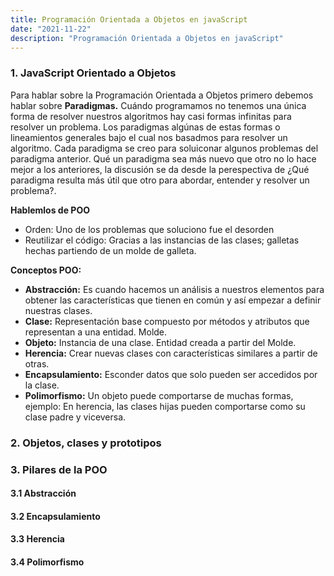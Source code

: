 ```yaml
---
title: Programación Orientada a Objetos en javaScript
date: "2021-11-22" 
description: "Programación Orientada a Objetos en javaScript"
---
```

<!-- date: año-mes-día -->

### 1. JavaScript Orientado a Objetos

Para hablar sobre la Programación Orientada a Objetos primero debemos hablar sobre **Paradigmas.**
Cuándo programamos no tenemos una única forma de resolver nuestros algoritmos hay casi formas infinitas para resolver un problema. Los paradigmas algúnas de estas formas o lineamientos generales bajo el cual nos basadmos para resolver un algoritmo. Cada paradigma se creo para soluiconar algunos problemas del paradigma anterior. Qué un paradigma sea más nuevo que otro no lo hace mejor a los anteriores, la discusión se da desde la perespectiva de ¿Qué paradigma resulta más útil que otro para abordar, entender y resolver un problema?. 

**Hablemlos de POO**
- Orden: Uno de los problemas que soluciono fue el desorden
- Reutilizar el código: Gracias a las instancias de las clases; galletas hechas partiendo de un molde de galleta.

**Conceptos POO:**
- **Abstracción:** Es cuando hacemos un análisis a nuestros elementos para obtener las características que tienen en común y así empezar a definir nuestras clases.
- **Clase:** Representación base compuesto por métodos y atributos que representan a una entidad. Molde.
- **Objeto:** Instancia de una clase. Entidad creada a partir del Molde.
- **Herencia:** Crear nuevas clases con características similares a partir de otras.
- **Encapsulamiento:** Esconder datos que solo pueden ser accedidos por la clase.
- **Polimorfismo:** Un objeto puede comportarse de muchas formas, ejemplo: En herencia, las clases hijas pueden comportarse como su clase padre y viceversa.

### 2. Objetos, clases y prototipos



### 3. Pilares de la POO

#### 3.1 Abstracción

#### 3.2 Encapsulamiento

#### 3.3 Herencia 

#### 3.4 Polimorfismo


